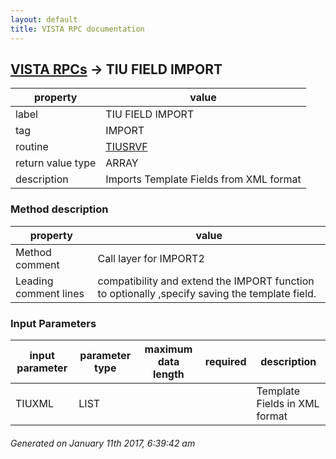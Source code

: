 ```yaml
---
layout: default
title: VISTA RPC documentation
---
```




## [VISTA RPCs](TableOfContent.md) &#8594; TIU FIELD IMPORT 

 property | value 
--- | --- 
 label | TIU FIELD IMPORT
 tag | IMPORT
 routine | [TIUSRVF](http://code.osehra.org/dox/Routine_TIUSRVF_source.html)
 return value type | ARRAY
 description | Imports Template Fields from XML format


### Method description

 property | value 
--- | --- 
 Method comment | Call layer for IMPORT2
 Leading comment lines | compatibility and extend the IMPORT function to optionally ,specify saving the template field.

### Input Parameters

| input parameter | parameter type | maximum data length | required | description | 
| --- | --- | --- | --- | --- | 
| TIUXML | LIST |  |  | Template Fields in XML format | 




 ###### Generated on January 11th 2017, 6:39:42 am